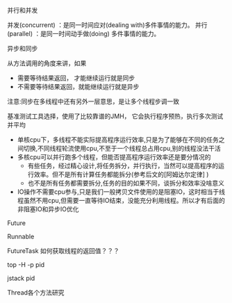 并行和并发

并发(concurrent) ：是同一时间应对(dealing with)多件事情的能力。
并行(parallel) ：是同一时间动手做(doing) 多件事情的能力。

异步和同步

从方法调用的角度来讲，如果

* 需要等待结果返回， 才能继续运行就是同步
* 不需要等待结果返回，就能继续运行就是异步

注意:同步在多线程中还有另外一层意思，是让多个线程步调一致



基准测试工具选择，使用了比较靠谱的JMH， 它会执行程序预热，执行多次测试并平均

* 单核cpu下，多线程不能实际提高程序运行效率,只是为了能够在不同的任务之间切换,不同线程轮流使用cpu,不至于一个线程总占用cpu,别的线程没法干活
* 多核cpu可以并行跑多个线程，但能否提高程序运行效率还是要分情况的
  * 有些任务，经过精心设计,将任务拆分，并行执行，当然可以提高程序的运行效率。但不是所有计算任务都能拆分(参考后文的[阿姆达尔定律] )
  * 也不是所有任务都需要拆分,任务的目的如果不同，谈拆分和效率没啥意义
* IO操作不需要cpu参与,只是我们一般拷贝文件使用的是阻塞IO，这时相当于线程虽然不用cpu,但需要一直等待IO结束，没能充分利用线程。所以才有后面的非阻塞IO和异步IO优化





Future

Runnable

FutureTask 如何获取线程的返回值？？？



top -H -p pid

jstack pid 



Thread各个方法研究



